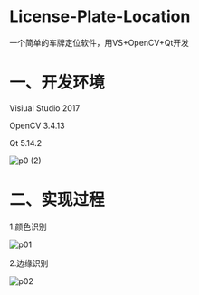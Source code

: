 # License-Plate-Location
一个简单的车牌定位软件，用VS+OpenCV+Qt开发

一、开发环境
============
Visiual Studio 2017

OpenCV 3.4.13

Qt 5.14.2


![p0 (2)](https://user-images.githubusercontent.com/57578729/122718624-be57f300-d29f-11eb-9c31-7964dc037206.png)

二、实现过程
==============
1.颜色识别

![p01](https://user-images.githubusercontent.com/57578729/123499162-3ab75100-d667-11eb-9d6f-dd8cd1474e5b.png)

2.边缘识别

![p02](https://user-images.githubusercontent.com/57578729/123499201-97b30700-d667-11eb-9140-706d4c933de1.png)



